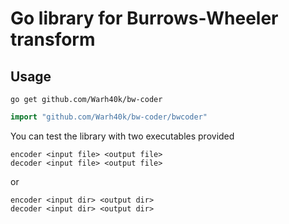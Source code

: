 # Go library for Burrows-Wheeler transform
## Usage
```shell
go get github.com/Warh40k/bw-coder
```
```go
import "github.com/Warh40k/bw-coder/bwcoder"
```
You can test the library with two executables provided
```shell
encoder <input file> <output file>
decoder <input file> <output file>
```
or
```shell
encoder <input dir> <output dir>
decoder <input dir> <output dir>
```